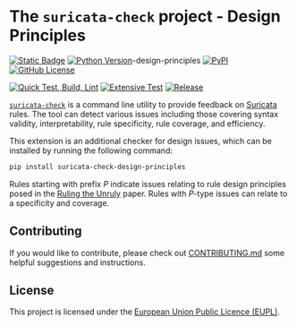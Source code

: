 # The `suricata-check` project - Design Principles

[![Static Badge](https://img.shields.io/badge/docs-suricata--check-blue)](https://suricata-check-design-principles.teuwen.net/)
[![Python Version](https://img.shields.io/pypi/pyversions/suricata-check-design-principles)](https://pypi.org/project/suricata-check)-design-principles
[![PyPI](https://img.shields.io/pypi/status/suricata-check-design-principles)](https://pypi.org/project/suricata-check-design-principles)
[![GitHub License](https://img.shields.io/github/license/Koen1999/suricata-check-design-principles)](https://github.com/Koen1999/suricata-check-design-principles/blob/master/LICENSE)

[![Quick Test, Build, Lint](https://github.com/Koen1999/suricata-check-design-principles/actions/workflows/python-pr.yml/badge.svg?event=push)](https://github.com/Koen1999/suricata-check-design-principles/actions/workflows/python-pr.yml)
[![Extensive Test](https://github.com/Koen1999/suricata-check-design-principles/actions/workflows/python-push.yml/badge.svg)](https://github.com/Koen1999/suricata-check-design-principles/actions/workflows/python-push.yml)
[![Release](https://github.com/Koen1999/suricata-check-design-principles/actions/workflows/python-release.yml/badge.svg)](https://github.com/Koen1999/suricata-check-design-principles/actions/workflows/python-release.yml)

[`suricata-check`](https://github.com/Koen1999/suricata-check) is a command line utility to provide feedback on [Suricata](https://github.com/OISF/suricata) rules.
The tool can detect various issues including those covering syntax validity, interpretability, rule specificity, rule coverage, and efficiency.

This extension is an additional checker for design issues, which can be installed by running the following command:

```bash
pip install suricata-check-design-principles
```

Rules starting with prefix _P_ indicate issues relating to rule design principles posed in the [Ruling the Unruly](https://doi.org/10.1145/3708821.3710823) paper.
Rules with _P_-type issues can relate to a specificity and coverage.

## Contributing

If you would like to contribute, please check out [CONTRIBUTING.md](https://github.com/Koen1999/suricata-check-design-principles/blob/master/CONTRIBUTING.md) some helpful suggestions and instructions.

## License

This project is licensed under the [European Union Public Licence (EUPL)](https://github.com/Koen1999/suricata-check-design-principles/blob/master/LICENSE).
